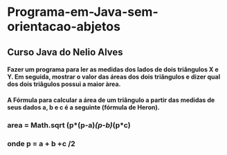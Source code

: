 # Programa-em-Java-sem-orientacao-abjetos
## Curso Java do Nelio Alves

#### Fazer um programa para ler as medidas dos lados de dois triângulos X e Y. Em seguida, mostrar o valor das áreas dos dois triângulos e dizer qual dos dois triâgulos possui a maior àrea.
#### A Fórmula para calcular a área de um triângulo a partir das medidas de seus dados a, b e c é a seguinte (fórmula de Heron).

### area = Math.sqrt (p*(p-a)*(p-b)*(p*c)
### onde p = a + b +c /2




